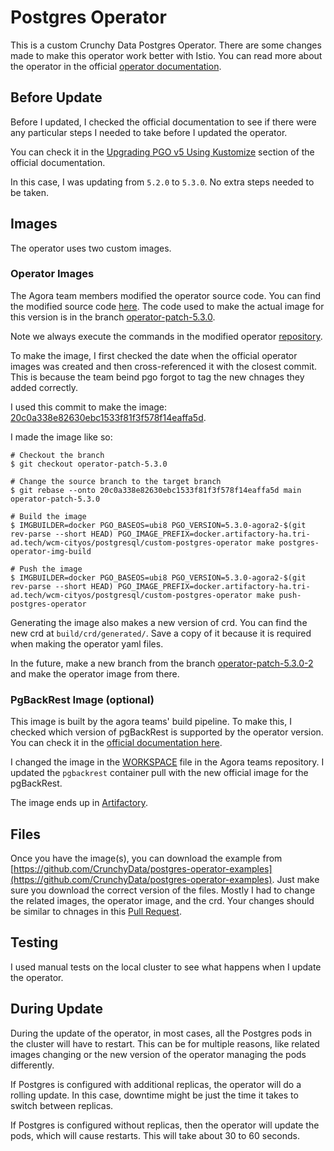 # Postgres Operator

This is a custom Crunchy Data Postgres Operator. There are some changes made to make this operator work better with Istio. You can read more about the operator in the official [operator documentation](https://access.crunchydata.com/documentation/postgres-operator/latest/quickstart/).

## Before Update

Before I updated, I checked the official documentation to see if there were any particular steps I needed to take before I updated the operator.

You can check it in the [Upgrading PGO v5 Using Kustomize](https://access.crunchydata.com/documentation/postgres-operator/latest/upgrade/kustomize/) section of the official documentation.

In this case, I was updating from `5.2.0` to `5.3.0`. No extra steps needed to be taken.

## Images

The operator uses two custom images.

### Operator Images

The Agora team members modified the operator source code. You can find the modified source code [here](https://github.tri-ad.tech/cityos-platform/postgres-operator). The code used to make the actual image for this version is in the branch [operator-patch-5.3.0](https://github.tri-ad.tech/cityos-platform/postgres-operator/tree/operator-patch-5.3.0).

Note we always execute the commands in the modified operator [repository](https://github.tri-ad.tech/cityos-platform/postgres-operator).

To make the image,  I first checked the date when the official operator images was created and then cross-referenced it with the closest commit. This is because the team beind pgo forgot to tag the new chnages they added correctly.

I used this commit to make the image: [20c0a338e82630ebc1533f81f3f578f14eaffa5d](https://github.com/CrunchyData/postgres-operator/commit/20c0a338e82630ebc1533f81f3f578f14eaffa5d).

I made the image like so:

```shell
# Checkout the branch
$ git checkout operator-patch-5.3.0

# Change the source branch to the target branch
$ git rebase --onto 20c0a338e82630ebc1533f81f3f578f14eaffa5d main operator-patch-5.3.0

# Build the image
$ IMGBUILDER=docker PGO_BASEOS=ubi8 PGO_VERSION=5.3.0-agora2-$(git rev-parse --short HEAD) PGO_IMAGE_PREFIX=docker.artifactory-ha.tri-ad.tech/wcm-cityos/postgresql/custom-postgres-operator make postgres-operator-img-build

# Push the image
$ IMGBUILDER=docker PGO_BASEOS=ubi8 PGO_VERSION=5.3.0-agora2-$(git rev-parse --short HEAD) PGO_IMAGE_PREFIX=docker.artifactory-ha.tri-ad.tech/wcm-cityos/postgresql/custom-postgres-operator make push-postgres-operator
```

Generating the image also makes a new version of crd. You can find the new crd at `build/crd/generated/`. Save a copy of it because it is required when making the operator yaml files.

In the future, make a new branch from the branch [operator-patch-5.3.0-2](https://github.tri-ad.tech/cityos-platform/postgres-operator/tree/operator-patch-5.3.0-2) and make the operator image from there.

### PgBackRest Image (optional)

This image is built by the agora teams' build pipeline. To make this, I checked which version of pgBackRest is supported by the operator version. You can check it in the [official documentation here](https://access.crunchydata.com/documentation/postgres-operator/latest/references/components/).

I changed the image in the [WORKSPACE](../../../../../WORKSPACE) file in the Agora teams repository. I updated the `pgbackrest` container pull with the new official image for the pgBackRest.

The image ends up in [Artifactory](https://artifactory-ha.tri-ad.tech/ui/repos/tree/General/docker/wcm-cityos/postgresql/custom-pgbackrest).

## Files

Once you have the image(s), you can download the example from [https://github.com/CrunchyData/postgres-operator-examples](https://github.com/CrunchyData/postgres-operator-examples). Just make sure you download the correct version of the files. Mostly I had to change the related images, the operator image, and the crd. Your changes should be similar to chnages in this [Pull Request](https://github.tri-ad.tech/cityos-platform/cityos/pull/4306).

## Testing

I used manual tests on the local cluster to see what happens when I update the operator.

## During Update

During the update of the operator, in most cases, all the Postgres pods in the cluster will have to restart. This can be for multiple reasons, like related images changing or the new version of the operator managing the pods differently.

If Postgres is configured with additional replicas, the operator will do a rolling update. In this case, downtime might be just the time it takes to switch between replicas.

If Postgres is configured without replicas, then the operator will update the pods, which will cause restarts. This will take about 30 to 60 seconds.
